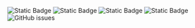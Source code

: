 ![Static Badge](https://img.shields.io/badge/blacklists-60-000000) ![Static Badge](https://img.shields.io/badge/blacklisted-2936283-cc0000) ![Static Badge](https://img.shields.io/badge/whitelisted-2243-00CC00) ![Static Badge](https://img.shields.io/badge/streaming_blacklist-28107-000000) ![GitHub issues](https://img.shields.io/github/issues/fabriziosalmi/blacklists)
